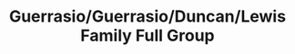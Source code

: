 ---
title: Guerrasio/Guerrasio/Duncan/Lewis Family Full Group
caption: 
fileName: /assets/images/fulls/IMG_2919.jpg
---